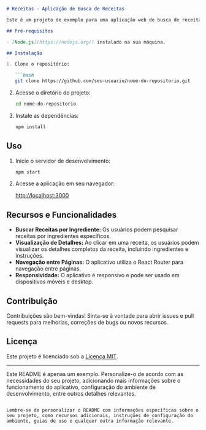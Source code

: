 
```markdown
# Receitas - Aplicação de Busca de Receitas

Este é um projeto de exemplo para uma aplicação web de busca de receitas desenvolvida com React. Os usuários podem pesquisar receitas por ingredientes, visualizar os detalhes das receitas e muito mais.

## Pré-requisitos

- [Node.js](https://nodejs.org/) instalado na sua máquina.

## Instalação

1. Clone o repositório:

   ```bash
   git clone https://github.com/seu-usuario/nome-do-repositorio.git
   ```

2. Acesse o diretório do projeto:

   ```bash
   cd nome-do-repositorio
   ```

3. Instale as dependências:

   ```bash
   npm install
   ```

## Uso

1. Inicie o servidor de desenvolvimento:

   ```bash
   npm start
   ```

2. Acesse a aplicação em seu navegador:

   [http://localhost:3000](http://localhost:3000)

## Recursos e Funcionalidades

- **Buscar Receitas por Ingrediente:** Os usuários podem pesquisar receitas por ingredientes específicos.
- **Visualização de Detalhes:** Ao clicar em uma receita, os usuários podem visualizar os detalhes completos da receita, incluindo ingredientes e instruções.
- **Navegação entre Páginas:** O aplicativo utiliza o React Router para navegação entre páginas.
- **Responsividade:** O aplicativo é responsivo e pode ser usado em dispositivos móveis e desktop.

## Contribuição

Contribuições são bem-vindas! Sinta-se à vontade para abrir issues e pull requests para melhorias, correções de bugs ou novos recursos.

## Licença

Este projeto é licenciado sob a [Licença MIT](LICENSE).

---

Este README é apenas um exemplo. Personalize-o de acordo com as necessidades do seu projeto, adicionando mais informações sobre o funcionamento do aplicativo, configuração do ambiente de desenvolvimento, entre outros detalhes relevantes.
```

Lembre-se de personalizar o README com informações específicas sobre o seu projeto, como recursos adicionais, instruções de configuração do ambiente, guias de uso e qualquer outra informação relevante.